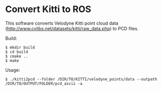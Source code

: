 # Convert Kitti to ROS
This software converts Velodyne Kitti point cloud data (http://www.cvlibs.net/datasets/kitti/raw_data.php) to PCD files. 

Build:
```
$ mkdir build
$ cd build
$ cmake ..
$ make
```

Usage:
```
$ ./kitti2pcd --folder /DIR/TO/KITTI/velodyne_points/data --outpath /DIR/TO/OUTPUT/FOLDER/pcd_ascii -a

```
